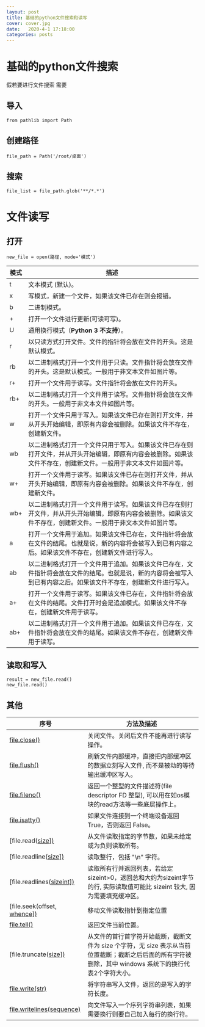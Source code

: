 ```yaml
---
layout: post
title: 基础的python文件搜索和读写
cover: cover.jpg
date:   2020-4-1 17:18:00
categories: posts
---
```

# 基础的python文件搜索
假若要进行文件搜索
需要
## 导入
```
from pathlib import Path
```
## 创建路径
```
file_path = Path('/root/桌面')
```
## 搜索
```
file_list = file_path.glob('**/*.*')
```
# 文件读写
## 打开
```
new_file = open(路径, mode='模式')
```
| 模式 | 描述                                                         |
| ---- | ------------------------------------------------------------ |
| t    | 文本模式 (默认)。                                            |
| x    | 写模式，新建一个文件，如果该文件已存在则会报错。             |
| b    | 二进制模式。                                                 |
| +    | 打开一个文件进行更新(可读可写)。                             |
| U    | 通用换行模式（**Python 3 不支持**）。                        |
| r    | 以只读方式打开文件。文件的指针将会放在文件的开头。这是默认模式。 |
| rb   | 以二进制格式打开一个文件用于只读。文件指针将会放在文件的开头。这是默认模式。一般用于非文本文件如图片等。 |
| r+   | 打开一个文件用于读写。文件指针将会放在文件的开头。           |
| rb+  | 以二进制格式打开一个文件用于读写。文件指针将会放在文件的开头。一般用于非文本文件如图片等。 |
| w    | 打开一个文件只用于写入。如果该文件已存在则打开文件，并从开头开始编辑，即原有内容会被删除。如果该文件不存在，创建新文件。 |
| wb   | 以二进制格式打开一个文件只用于写入。如果该文件已存在则打开文件，并从开头开始编辑，即原有内容会被删除。如果该文件不存在，创建新文件。一般用于非文本文件如图片等。 |
| w+   | 打开一个文件用于读写。如果该文件已存在则打开文件，并从开头开始编辑，即原有内容会被删除。如果该文件不存在，创建新文件。 |
| wb+  | 以二进制格式打开一个文件用于读写。如果该文件已存在则打开文件，并从开头开始编辑，即原有内容会被删除。如果该文件不存在，创建新文件。一般用于非文本文件如图片等。 |
| a    | 打开一个文件用于追加。如果该文件已存在，文件指针将会放在文件的结尾。也就是说，新的内容将会被写入到已有内容之后。如果该文件不存在，创建新文件进行写入。 |
| ab   | 以二进制格式打开一个文件用于追加。如果该文件已存在，文件指针将会放在文件的结尾。也就是说，新的内容将会被写入到已有内容之后。如果该文件不存在，创建新文件进行写入。 |
| a+   | 打开一个文件用于读写。如果该文件已存在，文件指针将会放在文件的结尾。文件打开时会是追加模式。如果该文件不存在，创建新文件用于读写。 |
| ab+  | 以二进制格式打开一个文件用于追加。如果该文件已存在，文件指针将会放在文件的结尾。如果该文件不存在，创建新文件用于读写。 |


## 读取和写入
```
result = new_file.read()
new_file.read()
```
## 其他
 序号 | 方法及描述                                                   |
| ---- | ------------------------------------------------------------ |
|   [file.close()](https://www.runoob.com/python3/python3-file-close.html) | 关闭文件。关闭后文件不能再进行读写操作。 |
|   [file.flush()](https://www.runoob.com/python3/python3-file-flush.html)  |刷新文件内部缓冲，直接把内部缓冲区的数据立刻写入文件, 而不是被动的等待输出缓冲区写入。 |
|  [file.fileno()](https://www.runoob.com/python3/python3-file-fileno.html)  |  返回一个整型的文件描述符(file descriptor FD 整型), 可以用在如os模块的read方法等一些底层操作上。 |
|  [file.isatty()](https://www.runoob.com/python3/python3-file-isatty.html) | 如果文件连接到一个终端设备返回 True，否则返回 False。 |
|    [file.read([size\])](https://www.runoob.com/python3/python3-file-read.html)  |从文件读取指定的字节数，如果未给定或为负则读取所有。 |
|  [file.readline([size\])](https://www.runoob.com/python3/python3-file-readline.html)   | 读取整行，包括 "\n" 字符。 |
|  [file.readlines([sizeint\])](https://www.runoob.com/python3/python3-file-readlines.html)  | 读取所有行并返回列表，若给定sizeint>0，返回总和大约为sizeint字节的行, 实际读取值可能比 sizeint 较大, 因为需要填充缓冲区。 |
|  [file.seek(offset[, whence\])](https://www.runoob.com/python3/python3-file-seek.html)  | 移动文件读取指针到指定位置 |
|   [file.tell()](https://www.runoob.com/python3/python3-file-tell.html) | 返回文件当前位置。 |
|  [file.truncate([size\])](https://www.runoob.com/python3/python3-file-truncate.html)  | 从文件的首行首字符开始截断，截断文件为 size 个字符，无 size 表示从当前位置截断；截断之后后面的所有字符被删除，其中 windows 系统下的换行代表2个字符大小。 |
|  [file.write(str)](https://www.runoob.com/python3/python3-file-write.html)  | 将字符串写入文件，返回的是写入的字符长度。 |
|  [file.writelines(sequence)](https://www.runoob.com/python3/python3-file-writelines.html)  | 向文件写入一个序列字符串列表，如果需要换行则要自己加入每行的换行符。 |
